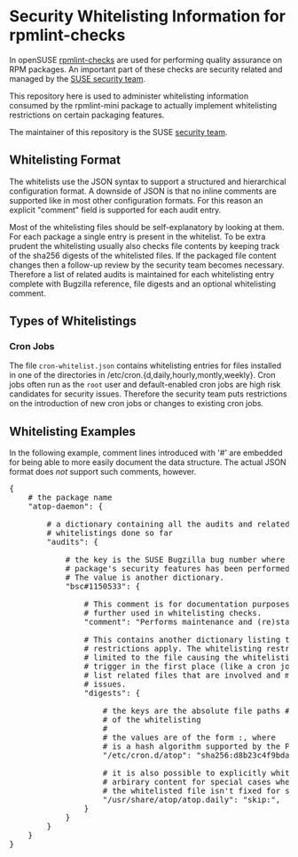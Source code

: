Security Whitelisting Information for rpmlint-checks
====================================================

In openSUSE [rpmlint-checks](https://github.com/openSUSE/rpmlint-checks) are
used for performing quality assurance on RPM packages. An important part of
these checks are security related and managed by the [SUSE security
team](https://www.suse.com/support/security/).

This repository here is used to administer whitelisting information consumed
by the rpmlint-mini package to actually implement whitelisting restrictions on
certain packaging features.

The maintainer of this repository is the SUSE [security
team](mailto:security@suse.com).

Whitelisting Format
-------------------

The whitelists use the JSON syntax to support a structured and hierarchical
configuration format. A downside of JSON is that no inline comments are
supported like in most other configuration formats. For this reason an
explicit "comment" field is supported for each audit entry.

Most of the whitelisting files should be self-explanatory by looking at them.
For each package a single entry is present in the whitelist. To be extra
prudent the whitelisting usually also checks file contents by keeping track of
the sha256 digests of the whitelisted files. If the packaged file content
changes then a follow-up review by the security team becomes necessary.
Therefore a list of related audits is maintained for each whitelisting entry
complete with Bugzilla reference, file digests and an optional whitelisting
comment.

Types of Whitelistings
----------------------

### Cron Jobs

The file `cron-whitelist.json` contains whitelisting entries for files
installed in one of the directories in /etc/cron.{d,daily,hourly,montly,weekly}.
Cron jobs often run as the `root` user and default-enabled cron jobs are high
risk candidates for security issues. Therefore the security team puts
restrictions on the introduction of new cron jobs or changes to existing cron
jobs.

Whitelisting Examples
---------------------

In the following example, comment lines introduced with '#' are embedded for
being able to more easily document the data structure. The actual JSON format
does *not* support such comments, however.

<pre>
{
    # the package name
    "atop-daemon": {

        # a dictionary containing all the audits and related
        # whitelistings done so far
        "audits": {

            # the key is the SUSE Bugzilla bug number where the # Audit of the
            # package's security features has been performed.
            # The value is another dictionary.
            "bsc#1150533": {

                # This comment is for documentation purposes and is not
                # further used in whitelisting checks.
                "comment": "Performs maintenance and (re)starting of the atop daemon",

                # This contains another dictionary listing the files for which
                # restrictions apply. The whitelisting restriction is not
                # limited to the file causing the whitelisting check to
                # trigger in the first place (like a cron job) but may also
                # list related files that are involved and may cause security
                # issues.
                "digests": {

                    # the keys are the absolute file paths # that are subject
                    # of the whitelisting
                    #
                    # the values are of the form <alg>:<digest>, where <alg>
                    # is a hash algorithm supported by the Python hashlib.
                    "/etc/cron.d/atop": "sha256:d8b23c4f9bda803bc8627c23361635a876bc49fc0ace0d98fcd92c7fb33ac430"

                    # it is also possible to explicitly whitelist a file with
                    # arbirary content for special cases where the content of
                    # the whitelisted file isn't fixed for some reason
                    "/usr/share/atop/atop.daily": "skip:<none>",
                }
            }
        }
    }
}
</pre>
